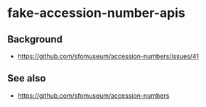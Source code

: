 # fake-accession-number-apis

## Background

* https://github.com/sfomuseum/accession-numbers/issues/41

## See also

* https://github.com/sfomuseum/accession-numbers